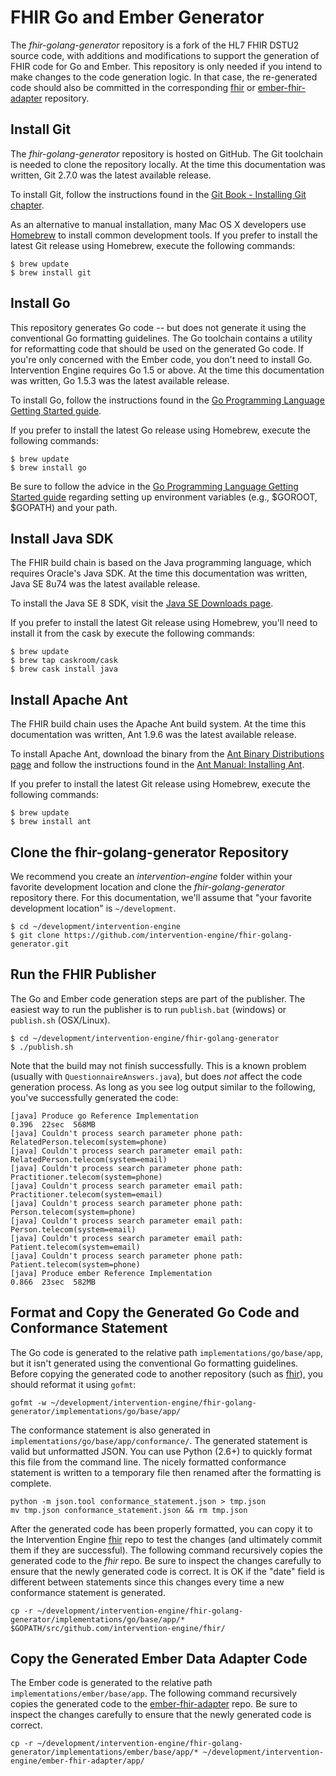 FHIR Go and Ember Generator
===========================

The *fhir-golang-generator* repository is a fork of the HL7 FHIR DSTU2 source code, with additions and modifications to support the generation of FHIR code for Go and Ember. This repository is only needed if you intend to make changes to the code generation logic. In that case, the re-generated code should also be committed in the corresponding [fhir](https://github.com/intervention-engine/fhir) or [ember-fhir-adapter](https://github.com/intervention-engine/ember-fhir-adapter) repository.

Install Git
-----------

The *fhir-golang-generator* repository is hosted on GitHub. The Git toolchain is needed to clone the repository locally. At the time this documentation was written, Git 2.7.0 was the latest available release.

To install Git, follow the instructions found in the [Git Book - Installing Git chapter](https://git-scm.com/book/en/v2/Getting-Started-Installing-Git).

As an alternative to manual installation, many Mac OS X developers use [Homebrew](http://brew.sh/) to install common development tools. If you prefer to install the latest Git release using Homebrew, execute the following commands:

```
$ brew update
$ brew install git
```

Install Go
----------

This repository generates Go code -- but does not generate it using the conventional Go formatting guidelines. The Go toolchain contains a utility for reformatting code that should be used on the generated Go code. If you're only concerned with the Ember code, you don't need to install Go. Intervention Engine requires Go 1.5 or above. At the time this documentation was written, Go 1.5.3 was the latest available release.

To install Go, follow the instructions found in the [Go Programming Language Getting Started guide](http://golang.org/doc/install).

If you prefer to install the latest Go release using Homebrew, execute the following commands:

```
$ brew update
$ brew install go
```

Be sure to follow the advice in the [Go Programming Language Getting Started guide](http://golang.org/doc/install) regarding setting up environment variables (e.g., $GOROOT, $GOPATH) and your path.

Install Java SDK
----------------

The FHIR build chain is based on the Java programming language, which requires Oracle's Java SDK. At the time this documentation was written, Java SE 8u74 was the latest available release.

To install the Java SE 8 SDK, visit the [Java SE Downloads page](http://www.oracle.com/technetwork/java/javase/downloads/index.html).

If you prefer to install the latest Git release using Homebrew, you'll need to install it from the cask by execute the following commands:

```
$ brew update
$ brew tap caskroom/cask
$ brew cask install java
```

Install Apache Ant
------------------

The FHIR build chain uses the Apache Ant build system. At the time this documentation was written, Ant 1.9.6 was the latest available release.

To install Apache Ant, download the binary from the [Ant Binary Distributions page](http://ant.apache.org/bindownload.cgi) and follow the instructions found in the [Ant Manual: Installing Ant](http://ant.apache.org/manual/install.html#installing).

If you prefer to install the latest Git release using Homebrew, execute the following commands:

```
$ brew update
$ brew install ant
```

Clone the fhir-golang-generator Repository
------------------------------------------

We recommend you create an *intervention-engine* folder within your favorite development location and clone the *fhir-golang-generator* repository there. For this documentation, we'll assume that "your favorite development location" is `~/development`.

```
$ cd ~/development/intervention-engine
$ git clone https://github.com/intervention-engine/fhir-golang-generator.git
```

Run the FHIR Publisher
----------------------

The Go and Ember code generation steps are part of the publisher. The easiest way to run the publisher is to run `publish.bat` (windows) or `publish.sh` (OSX/Linux).

```
$ cd ~/development/intervention-engine/fhir-golang-generator
$ ./publish.sh
```

Note that the build may not finish successfully. This is a known problem (usually with `QuestionnaireAnswers.java`), but does *not* affect the code generation process. As long as you see log output similar to the following, you've successfully generated the code:

```
[java] Produce go Reference Implementation                                        0.396  22sec  568MB
[java] Couldn't process search parameter phone path: RelatedPerson.telecom(system=phone)
[java] Couldn't process search parameter email path: RelatedPerson.telecom(system=email)
[java] Couldn't process search parameter phone path: Practitioner.telecom(system=phone)
[java] Couldn't process search parameter email path: Practitioner.telecom(system=email)
[java] Couldn't process search parameter phone path: Person.telecom(system=phone)
[java] Couldn't process search parameter email path: Person.telecom(system=email)
[java] Couldn't process search parameter email path: Patient.telecom(system=email)
[java] Couldn't process search parameter phone path: Patient.telecom(system=phone)
[java] Produce ember Reference Implementation                                     0.866  23sec  582MB
```

Format and Copy the Generated Go Code and Conformance Statement
---------------------------------------------------------------

The Go code is generated to the relative path `implementations/go/base/app`, but it isn't generated using the conventional Go formatting guidelines. Before copying the generated code to another repository (such as [fhir](https://github.com/intervention-engine/fhir)), you should reformat it using `gofmt`:

```
gofmt -w ~/development/intervention-engine/fhir-golang-generator/implementations/go/base/app/
```

The conformance statement is also generated in `implementations/go/base/app/conformance/`. The generated statement is valid but unformatted JSON. You can use Python (2.6+) to quickly format this file from the command line. The nicely formatted conformance statement is written to a temporary file then renamed after the formatting is complete.

```
python -m json.tool conformance_statement.json > tmp.json
mv tmp.json conformance_statement.json && rm tmp.json
```

After the generated code has been properly formatted, you can copy it to the Intervention Engine [fhir](https://github.com/intervention-engine/fhir) repo to test the changes (and ultimately commit them if they are successful). The following command recursively copies the generated code to the *fhir* repo. Be sure to inspect the changes carefully to ensure that the newly generated code is correct. It is OK if the "date" field is different between statements since this changes every time a new conformance statement is generated.

```
cp -r ~/development/intervention-engine/fhir-golang-generator/implementations/go/base/app/* $GOPATH/src/github.com/intervention-engine/fhir/
```

Copy the Generated Ember Data Adapter Code
------------------------------------------

The Ember code is generated to the relative path `implementations/ember/base/app`. The following command recursively copies the generated code to the [ember-fhir-adapter](https://github.com/intervention-engine/ember-fhir-adapter) repo. Be sure to inspect the changes carefully to ensure that the newly generated code is correct.

```
cp -r ~/development/intervention-engine/fhir-golang-generator/implementations/ember/base/app/* ~/development/intervention-engine/ember-fhir-adapter/app/
```
